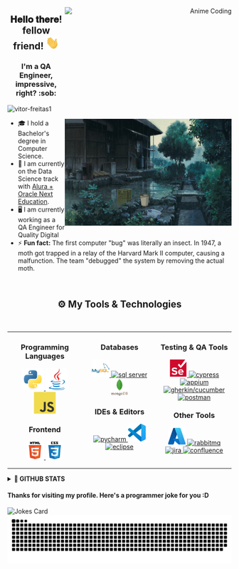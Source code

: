 <p align="right">
  <img src="https://media1.tenor.com/m/c_28_81V_gQAAAAd/anime-code.gif" alt="Anime Coding" align="right" width="375" height="240" />
</p>

<div align="center"><h2> 𝐇𝐞𝐥𝐥𝐨 𝐭𝐡𝐞𝐫𝐞! fellow friend! <img src="https://github.com/ABSphreak/ABSphreak/blob/master/gifs/Hi.gif" width="30px" height="30px"></h2></div>

<h3 align="center">I'm a QA Engineer, impressive, right? :sob:</h3>

<p align="left"> <img src="https://komarev.com/ghpvc/?username=vitor-freitas1&label=Profile%20views&color=0e75b6&style=flat" alt="vitor-freitas1" /> </p>

<img src="https://github.com/vitor-freitas1/vitor-freitas1/blob/main/.github/77a266bb54fc65179ec0672d97268c3a.gif?raw=true" alt="Anime Coding" align="right" width="375" height="240" />

- 🎓 I hold a Bachelor's degree in Computer Science.
- 🌱 I am currently on the Data Science track with [Alura + Oracle Next Education](https://www.oracle.com/br/education/oracle-next-education/).
- 🖥️ I am currently working as a QA Engineer for Quality Digital
- ⚡ **Fun fact:** The first computer "bug" was literally an insect. In 1947, a moth got trapped in a relay of the Harvard Mark II computer, causing a malfunction. The team "debugged" the system by removing the actual moth.

<br>
<h2 align="center">⚙️ My Tools & Technologies</h2>
<br>

<div align="center">
  <table>
    <tr>
      <td valign="top" width="33%">
        <h3 align="center">Programming Languages</h3>
        <p align="center">
          <a href="https://www.python.org" target="_blank"> <img src="https://raw.githubusercontent.com/devicons/devicon/master/icons/python/python-original.svg" alt="python" width="50" height="50"/> </a>
          <a href="https://www.java.com" target="_blank"> <img src="https://raw.githubusercontent.com/devicons/devicon/master/icons/java/java-original.svg" alt="java" width="50" height="50"/> </a>
          <a href="https://developer.mozilla.org/en-US/docs/Web/JavaScript" target="_blank"> <img src="https://raw.githubusercontent.com/devicons/devicon/master/icons/javascript/javascript-original.svg" alt="javascript" width="50" height="50"/> </a>
        </p>
        <h3 align="center">Frontend</h3>
        <p align="center">
          <a href="https://www.w3.org/html/" target="_blank"> <img src="https://raw.githubusercontent.com/devicons/devicon/master/icons/html5/html5-original-wordmark.svg" alt="html5" width="40" height="40"/> </a>
          <a href="https://www.w3schools.com/css/" target="_blank"> <img src="https://raw.githubusercontent.com/devicons/devicon/master/icons/css3/css3-original-wordmark.svg" alt="css3" width="40" height="40"/> </a>
        </p>
      </td>
      <td valign="top" width="33%">
        <h3 align="center">Databases</h3>
        <p align="center">
          <a href="https://www.mysql.com/" target="_blank"> <img src="https://raw.githubusercontent.com/devicons/devicon/master/icons/mysql/mysql-original-wordmark.svg" alt="mysql" width="40" height="40"/> </a>
          <a href="https://www.microsoft.com/en-us/sql-server" target="_blank"> <img src="https://www.svgrepo.com/show/303229/microsoft-sql-server-logo.svg" alt="sql server" width="40" height="40"/> </a>
          <a href="https://www.mongodb.com/" target="_blank"> <img src="https://raw.githubusercontent.com/devicons/devicon/master/icons/mongodb/mongodb-original-wordmark.svg" alt="mongodb" width="40" height="40"/> </a>
        </p>
        <h3 align="center">IDEs & Editors</h3>
        <p align="center">
          <a href="https://www.jetbrains.com/pycharm/" target="_blank"> <img src="https://cdn.worldvectorlogo.com/logos/pycharm.svg" alt="pycharm" width="40" height="40"/> </a>
          <a href="https://code.visualstudio.com/" target="_blank"> <img src="https://raw.githubusercontent.com/devicons/devicon/master/icons/vscode/vscode-original.svg" alt="vscode" width="40" height="40"/> </a>
          <a href="https://www.eclipse.org/" target="_blank"> <img src="https://cdn.worldvectorlogo.com/logos/eclipse-11.svg" alt="eclipse" width="40" height="40"/> </a>
        </p>
      </td>
      <td valign="top" width="33%">
        <h3 align="center">Testing & QA Tools</h3>
        <p align="center">
          <a href="https://www.selenium.dev/" target="_blank"> <img src="https://raw.githubusercontent.com/devicons/devicon/master/icons/selenium/selenium-original.svg" alt="selenium" width="40" height="40"/> </a>
          <a href="https://www.cypress.io/" target="_blank"> <img src="https://cdn.worldvectorlogo.com/logos/cypress-1.svg" alt="cypress" width="40" height="40"/> </a>
          <a href="http://appium.io/" target="_blank"> <img src="https://cdn.worldvectorlogo.com/logos/appium.svg" alt="appium" width="40" height="40"/> </a>
          <a href="https://cucumber.io/" target="_blank"> <img src="https://cdn.worldvectorlogo.com/logos/cucumber.svg" alt="gherkin/cucumber" width="40" height="40"/> </a>
          <a href="https://postman.com" target="_blank"> <img src="https://www.vectorlogo.zone/logos/getpostman/getpostman-icon.svg" alt="postman" width="40" height="40"/> </a>
        </p>
        <h3 align="center">Other Tools</h3>
        <p align="center">
          <a href="https://azure.microsoft.com/" target="_blank"> <img src="https://raw.githubusercontent.com/devicons/devicon/master/icons/azure/azure-original.svg" alt="azure" width="40" height="40"/> </a>
          <a href="https://www.rabbitmq.com" target="_blank"> <img src="https://cdn.worldvectorlogo.com/logos/rabbitmq.svg" alt="rabbitmq" width="40" height="40"/> </a>
          <a href="https://www.atlassian.com/software/jira" target="_blank"> <img src="https://cdn.worldvectorlogo.com/logos/jira-1.svg" alt="jira" width="40" height="40"/> </a>
          <a href="https://www.atlassian.com/software/confluence" target="_blank"> <img src="https://cdn.worldvectorlogo.com/logos/confluence-1.svg" alt="confluence" width="40" height="40"/> </a>
        </p>
      </td>
    </tr>
  </table>
</div>

<details>
  <summary><b>🤖 GITHUB STATS</b></summary>
  <br>
  <div align="center">
    <img src="https://github-readme-stats.vercel.app/api?username=vitor-freitas1&show_icons=true&theme=dracula&locale=en"/>
    <img src="https://github-readme-stats.vercel.app/api/top-langs?username=vitor-freitas1&show_icons=true&locale=en&langs_count=10&layout=compact&theme=dracula"/>
    <br>
    <img src="https://github-readme-streak-stats.herokuapp.com/?user=vitor-freitas1&theme=dracula"/>
  </div>
</details>

<h4>Thanks for visiting my profile. Here's a programmer joke for you :D</h4>
<img src="https://readme-jokes.vercel.app/api?theme=dracula" alt="Jokes Card" />

<div align="center">
<picture>
  <source media="(prefers-color-scheme: dark)" srcset="https://raw.githubusercontent.com/vitor-freitas1/vitor-freitas1/main/dist/pacman-contribution-graph-dark.svg">
  <source media="(prefers-color-scheme: light)" srcset="https://raw.githubusercontent.com/vitor-freitas1/vitor-freitas1/main/dist/pacman-contribution-graph.svg">
  <img alt="Pac-Man Contribution Graph" src="https://raw.githubusercontent.com/vitor-freitas1/vitor-freitas1/main/dist/pacman-contribution-graph.svg">
</picture>
</div>
